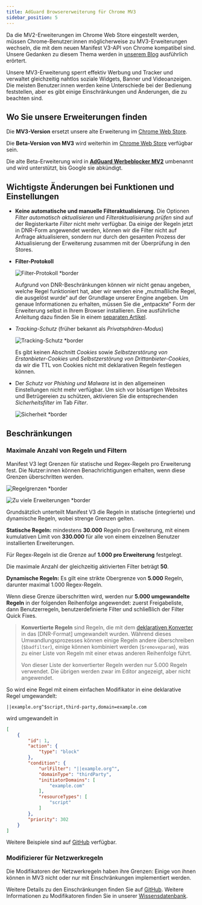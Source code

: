 ```yaml
---
title: AdGuard Browsererweiterung für Chrome MV3
sidebar_position: 5
---
```


Da die MV2-Erweiterungen im Chrome Web Store eingestellt werden, müssen Chrome-Benutzer:innen möglicherweise zu MV3-Erweiterungen wechseln, die mit dem neuen Manifest V3-API von Chrome kompatibel sind. Unsere Gedanken zu diesem Thema werden in [unserem Blog](https://adguard.com/en/blog/tag/manifest-v3.html) ausführlich erörtert.

Unsere MV3-Erweiterung sperrt effektiv Werbung und Tracker und verwaltet gleichzeitig nahtlos soziale Widgets, Banner und Videoanzeigen. Die meisten Benutzer:innen werden keine Unterschiede bei der Bedienung feststellen, aber es gibt einige Einschränkungen und Änderungen, die zu beachten sind.

## Wo Sie unsere Erweiterungen finden

Die **MV3-Version** ersetzt unsere alte Erweiterung im [Chrome Web Store](https://chromewebstore.google.com/detail/adguard-adblocker/bgnkhhnnamicmpeenaelnjfhikgbkllg).

Die **Beta-Version von MV3** wird weiterhin im [Chrome Web Store](https://chromewebstore.google.com/detail/adguard-adblocker-mv3-exp/apjcbfpjihpedihablmalmbbhjpklbdf) verfügbar sein.

Die alte Beta-Erweiterung wird in [**AdGuard Werbeblocker MV2**](https://chromewebstore.google.com/detail/adguard-adblocker-beta/gfggjaccafhcbfogfkogggoepomehbjl) umbenannt und wird unterstützt, bis Google sie abkündigt.

## Wichtigste Änderungen bei Funktionen und Einstellungen

- **Keine automatische und manuelle Filteraktualisierung.** Die Optionen _Filter automatisch aktualisieren_ und _Filteraktualisierung prüfen_ sind auf der Registerkarte _Filter_ nicht mehr verfügbar. Da einige der Regeln jetzt in DNR-Form angewendet werden, können wir die Filter nicht auf Anfrage aktualisieren, sondern nur durch den gesamten Prozess der Aktualisierung der Erweiterung zusammen mit der Überprüfung in den Stores.

- **Filter-Protokoll**

    ![Filter-Protokoll \*border](https://cdn.adtidy.org/content/blog/mv3/new/log.png)

    Aufgrund von DNR-Beschränkungen können wir nicht genau angeben, welche Regel funktioniert hat, aber wir werden eine „mutmaßliche Regel, die ausgelöst wurde“ auf der Grundlage unserer Engine angeben. Um genaue Informationen zu erhalten, müssen Sie die „entpackte" Form der Erweiterung selbst in Ihrem Browser installieren. Eine ausführliche Anleitung dazu finden Sie in einem [separaten Artikel](/adguard-browser-extension/solving-problems/debug-rules/).

- _Tracking-Schutz_ (früher bekannt als _Privatsphären-Modus_)

    ![Tracking-Schutz \*border](https://cdn.adtidy.org/content/blog/mv3/new/tracking_screen.png)

    Es gibt keinen Abschnitt _Cookies_ sowie _Selbstzerstörung von Erstanbieter-Cookies_ und _Selbstzerstörung von Drittanbieter-Cookies_, da wir die TTL von Cookies nicht mit deklarativen Regeln festlegen können.

- Der _Schutz vor Phishing und Malware_ ist in den allgemeinen Einstellungen nicht mehr verfügbar. Um sich vor bösartigen Websites und Betrügereien zu schützen, aktivieren Sie die entsprechenden _Sicherheitsfilter_ im Tab _Filter_.

    ![Sicherheit \*border](https://cdn.adtidy.org/content/blog/mv3/new/security.png)

## Beschränkungen

### Maximale Anzahl von Regeln und Filtern

Manifest V3 legt Grenzen für statische und Regex-Regeln pro Erweiterung fest. Die Nutzer:innen können Benachrichtigungen erhalten, wenn diese Grenzen überschritten werden.

![Regelgrenzen \*border](https://cdn.adtidy.org/content/blog/new/rulelimits.png)

![Zu viele Erweiterungen \*border](https://cdn.adtidy.org/content/blog/new/other_extension.png)

Grundsätzlich unterteilt Manifest V3 die Regeln in statische (integrierte) und dynamische Regeln, wobei strenge Grenzen gelten.

**Statische Regeln:** mindestens **30.000** Regeln pro Erweiterung, mit einem kumulativen Limit von **330.000** für alle von einem einzelnen Benutzer installierten Erweiterungen.

Für Regex-Regeln ist die Grenze auf **1.000 pro Erweiterung** festgelegt.

Die maximale Anzahl der gleichzeitig aktivierten Filter beträgt **50**.

**Dynamische Regeln:** Es gilt eine strikte Obergrenze von **5.000** Regeln, darunter maximal 1.000 Regex-Regeln.

Wenn diese Grenze überschritten wird, werden nur **5.000 umgewandelte Regeln** in der folgenden Reihenfolge angewendet: zuerst Freigabeliste, dann Benutzerregeln, benutzerdefinierte Filter und schließlich der Filter Quick Fixes.

> **Konvertierte Regeln** sind Regeln, die mit dem [deklarativen Konverter][github-declarative-converter] in das \[DNR-Format] umgewandelt wurden.
> Während dieses Umwandlungsprozesses können einige Regeln andere überschreiben (`$badfilter`), einige können kombiniert werden (`$removeparam`), was zu einer Liste von Regeln mit einer etwas anderen Reihenfolge führt.
>
> Von dieser Liste der konvertierter Regeln werden nur 5.000 Regeln verwendet. Die übrigen werden zwar im Editor angezeigt, aber nicht angewendet.

So wird eine Regel mit einem einfachen Modifikator in eine deklarative Regel umgewandelt:

```adblock
||example.org^$script,third-party,domain=example.com
```

wird umgewandelt in

```json
[
    {
        "id": 1,
        "action": {
            "type": "block"
        },
        "condition": {
            "urlFilter": "||example.org^",
            "domainType": "thirdParty",
            "initiatorDomains": [
                "example.com"
            ],
            "resourceTypes": [
                "script"
            ]
        },
        "priority": 302
    }
]
```

Weitere Beispiele sind auf [GitHub][github-declarative-converter-examples] verfügbar.

### Modifizierer für Netzwerkregeln

Die Modifikatoren der Netzwerkregeln haben ihre Grenzen: Einige von ihnen können in MV3 nicht oder nur mit Einschränkungen implementiert werden.

Weitere Details zu den Einschränkungen finden Sie auf [GitHub][github-declarative-converter].
Weitere Informationen zu Modifikatoren finden Sie in unserer [Wissensdatenbank](/general/ad-filtering/create-own-filters).

[DNR format]: https://developer.chrome.com/docs/extensions/reference/api/declarativeNetRequest#build-rules
[github-declarative-converter]: https://github.com/AdguardTeam/tsurlfilter/tree/master/packages/tsurlfilter/src/rules/declarative-converter#table-of-contents
[github-declarative-converter-examples]: https://github.com/AdguardTeam/tsurlfilter/tree/master/packages/tsurlfilter/src/rules/declarative-converter#basic-examples
